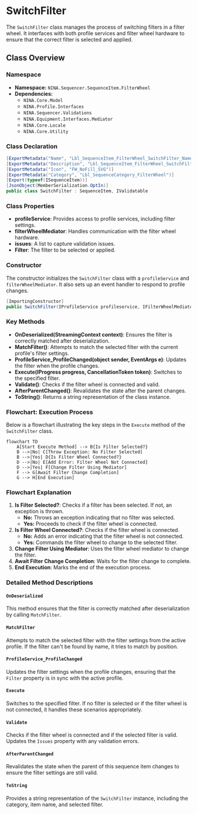 # SwitchFilter

The `SwitchFilter` class manages the process of switching filters in a filter wheel. It interfaces with both profile services and filter wheel hardware to ensure that the correct filter is selected and applied.

## Class Overview

### Namespace

- **Namespace:** `NINA.Sequencer.SequenceItem.FilterWheel`
- **Dependencies:**
  - `NINA.Core.Model`
  - `NINA.Profile.Interfaces`
  - `NINA.Sequencer.Validations`
  - `NINA.Equipment.Interfaces.Mediator`
  - `NINA.Core.Locale`
  - `NINA.Core.Utility`

### Class Declaration

```csharp
[ExportMetadata("Name", "Lbl_SequenceItem_FilterWheel_SwitchFilter_Name")]
[ExportMetadata("Description", "Lbl_SequenceItem_FilterWheel_SwitchFilter_Description")]
[ExportMetadata("Icon", "FW_NoFill_SVG")]
[ExportMetadata("Category", "Lbl_SequenceCategory_FilterWheel")]
[Export(typeof(ISequenceItem))]
[JsonObject(MemberSerialization.OptIn)]
public class SwitchFilter : SequenceItem, IValidatable
```

### Class Properties

- **profileService**: Provides access to profile services, including filter settings.
- **filterWheelMediator**: Handles communication with the filter wheel hardware.
- **issues**: A list to capture validation issues.
- **Filter**: The filter to be selected or applied.

### Constructor

The constructor initializes the `SwitchFilter` class with a `profileService` and `filterWheelMediator`. It also sets up an event handler to respond to profile changes.

```csharp
[ImportingConstructor]
public SwitchFilter(IProfileService profileservice, IFilterWheelMediator filterWheelMediator)
```

### Key Methods

- **OnDeserialized(StreamingContext context)**: Ensures the filter is correctly matched after deserialization.
- **MatchFilter()**: Attempts to match the selected filter with the current profile's filter settings.
- **ProfileService_ProfileChanged(object sender, EventArgs e)**: Updates the filter when the profile changes.
- **Execute(IProgress<ApplicationStatus> progress, CancellationToken token)**: Switches to the specified filter.
- **Validate()**: Checks if the filter wheel is connected and valid.
- **AfterParentChanged()**: Revalidates the state after the parent changes.
- **ToString()**: Returns a string representation of the class instance.

### Flowchart: Execution Process

Below is a flowchart illustrating the key steps in the `Execute` method of the `SwitchFilter` class.

```mermaid
flowchart TD
    A[Start Execute Method] --> B{Is Filter Selected?}
    B -->|No| C[Throw Exception: No Filter Selected]
    B -->|Yes| D{Is Filter Wheel Connected?}
    D -->|No| E[Add Error: Filter Wheel Not Connected]
    D -->|Yes| F[Change Filter Using Mediator]
    F --> G[Await Filter Change Completion]
    G --> H[End Execution]
```

### Flowchart Explanation

1. **Is Filter Selected?**: Checks if a filter has been selected. If not, an exception is thrown.
   - **No:** Throws an exception indicating that no filter was selected.
   - **Yes:** Proceeds to check if the filter wheel is connected.
2. **Is Filter Wheel Connected?**: Checks if the filter wheel is connected.
   - **No:** Adds an error indicating that the filter wheel is not connected.
   - **Yes:** Commands the filter wheel to change to the selected filter.
3. **Change Filter Using Mediator**: Uses the filter wheel mediator to change the filter.
4. **Await Filter Change Completion**: Waits for the filter change to complete.
5. **End Execution**: Marks the end of the execution process.

### Detailed Method Descriptions

#### `OnDeserialized`

This method ensures that the filter is correctly matched after deserialization by calling `MatchFilter`.

#### `MatchFilter`

Attempts to match the selected filter with the filter settings from the active profile. If the filter can't be found by name, it tries to match by position.

#### `ProfileService_ProfileChanged`

Updates the filter settings when the profile changes, ensuring that the `Filter` property is in sync with the active profile.

#### `Execute`

Switches to the specified filter. If no filter is selected or if the filter wheel is not connected, it handles these scenarios appropriately.

#### `Validate`

Checks if the filter wheel is connected and if the selected filter is valid. Updates the `Issues` property with any validation errors.

#### `AfterParentChanged`

Revalidates the state when the parent of this sequence item changes to ensure the filter settings are still valid.

#### `ToString`

Provides a string representation of the `SwitchFilter` instance, including the category, item name, and selected filter.
